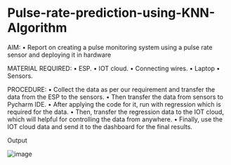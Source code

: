# Pulse-rate-prediction-using-KNN-Algorithm
AIM:
• Report on creating a pulse monitoring system using a pulse rate
sensor and deploying it in hardware

MATERIAL REQUIRED:
• ESP.
• IOT cloud.
• Connecting wires.
• Laptop
• Sensors.

PROCEDURE:
• Collect the data as per our requirement and transfer the data from
the ESP to the sensors.
• Then transfer the data from sensors to Pycharm IDE.
• After applying the code for it, run with regression which is required
for the data.
• Then, transfer the regression data to the IOT cloud, which will
helpful for controlling the data from anywhere.
• Finally, use the IOT cloud data and send it to the dashboard for the
final results.

Output


![image](https://github.com/user-attachments/assets/182e63e5-dfba-477c-aa35-85f98fba3acf)


